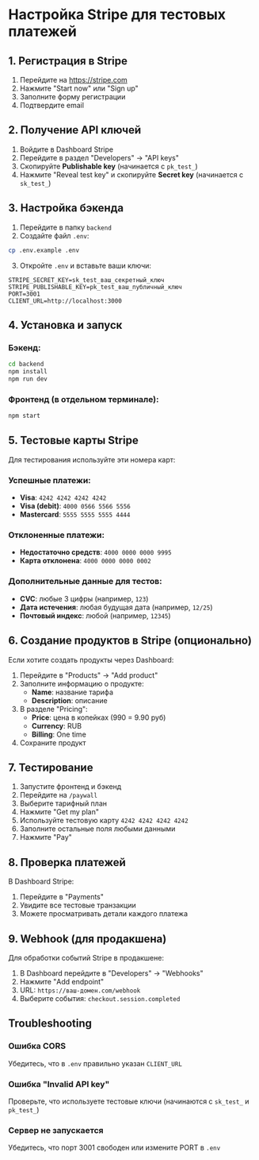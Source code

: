 # Настройка Stripe для тестовых платежей

## 1. Регистрация в Stripe

1. Перейдите на https://stripe.com
2. Нажмите "Start now" или "Sign up"
3. Заполните форму регистрации
4. Подтвердите email

## 2. Получение API ключей

1. Войдите в Dashboard Stripe
2. Перейдите в раздел "Developers" → "API keys"
3. Скопируйте **Publishable key** (начинается с `pk_test_`)
4. Нажмите "Reveal test key" и скопируйте **Secret key** (начинается с `sk_test_`)

## 3. Настройка бэкенда

1. Перейдите в папку `backend`
2. Создайте файл `.env`:
```bash
cp .env.example .env
```

3. Откройте `.env` и вставьте ваши ключи:
```
STRIPE_SECRET_KEY=sk_test_ваш_секретный_ключ
STRIPE_PUBLISHABLE_KEY=pk_test_ваш_публичный_ключ
PORT=3001
CLIENT_URL=http://localhost:3000
```

## 4. Установка и запуск

### Бэкенд:
```bash
cd backend
npm install
npm run dev
```

### Фронтенд (в отдельном терминале):
```bash
npm start
```

## 5. Тестовые карты Stripe

Для тестирования используйте эти номера карт:

### Успешные платежи:
- **Visa**: `4242 4242 4242 4242`
- **Visa (debit)**: `4000 0566 5566 5556`
- **Mastercard**: `5555 5555 5555 4444`

### Отклоненные платежи:
- **Недостаточно средств**: `4000 0000 0000 9995`
- **Карта отклонена**: `4000 0000 0000 0002`

### Дополнительные данные для тестов:
- **CVC**: любые 3 цифры (например, `123`)
- **Дата истечения**: любая будущая дата (например, `12/25`)
- **Почтовый индекс**: любой (например, `12345`)

## 6. Создание продуктов в Stripe (опционально)

Если хотите создать продукты через Dashboard:

1. Перейдите в "Products" → "Add product"
2. Заполните информацию о продукте:
   - **Name**: название тарифа
   - **Description**: описание
3. В разделе "Pricing":
   - **Price**: цена в копейках (990 = 9.90 руб)
   - **Currency**: RUB
   - **Billing**: One time
4. Сохраните продукт

## 7. Тестирование

1. Запустите фронтенд и бэкенд
2. Перейдите на `/paywall`
3. Выберите тарифный план
4. Нажмите "Get my plan"
5. Используйте тестовую карту `4242 4242 4242 4242`
6. Заполните остальные поля любыми данными
7. Нажмите "Pay"

## 8. Проверка платежей

В Dashboard Stripe:
1. Перейдите в "Payments"
2. Увидите все тестовые транзакции
3. Можете просматривать детали каждого платежа

## 9. Webhook (для продакшена)

Для обработки событий Stripe в продакшене:

1. В Dashboard перейдите в "Developers" → "Webhooks"
2. Нажмите "Add endpoint"
3. URL: `https://ваш-домен.com/webhook`
4. Выберите события: `checkout.session.completed`

## Troubleshooting

### Ошибка CORS
Убедитесь, что в `.env` правильно указан `CLIENT_URL`

### Ошибка "Invalid API key"
Проверьте, что используете тестовые ключи (начинаются с `sk_test_` и `pk_test_`)

### Сервер не запускается
Убедитесь, что порт 3001 свободен или измените PORT в `.env`